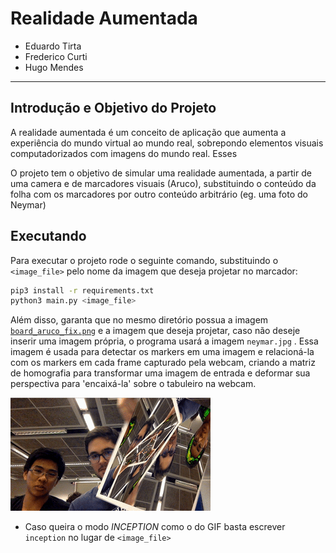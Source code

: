 # Realidade Aumentada
- Eduardo Tirta
- Frederico Curti
- Hugo Mendes
___

## Introdução e Objetivo do Projeto
A realidade aumentada é um conceito de aplicação que aumenta a experiência do mundo virtual ao mundo real, sobrepondo elementos visuais computadorizados com imagens do mundo real. Esses 

O projeto tem o objetivo de simular uma realidade aumentada, a partir de uma camera e de marcadores visuais (Aruco), substituindo o conteúdo da folha com os marcadores por outro conteúdo arbitrário (eg. uma foto do Neymar)

## Executando
Para executar o projeto rode o seguinte comando, substituindo o `<image_file>` pelo nome da imagem que deseja projetar no marcador: 
```bash
pip3 install -r requirements.txt
python3 main.py <image_file>
```
Além disso, garanta que no mesmo diretório possua a imagem [`board_aruco_fix.png`](board_aruco_fix.png) e a imagem que deseja projetar, caso não deseje inserir uma imagem própria, o programa usará a imagem `neymar.jpg` . Essa imagem é usada para detectar os markers em uma imagem e relacioná-la com os markers em cada frame capturado pela webcam, criando a matriz de homografia para transformar uma imagem de entrada e deformar sua perspectiva para 'encaixá-la' sobre o tabuleiro na webcam.

<img src='./inception.gif' />

- Caso queira o modo *INCEPTION* como o do GIF basta escrever `inception` no lugar de `<image_file>`
